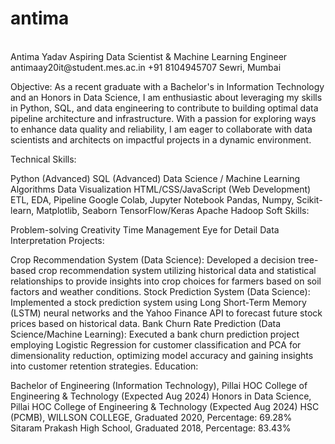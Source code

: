 # antima
<br>
Antima Yadav
Aspiring Data Scientist & Machine Learning Engineer
antimaay20it@student.mes.ac.in
+91 8104945707
Sewri, Mumbai

Objective:
As a recent graduate with a Bachelor's in Information Technology and an Honors in Data Science, I am enthusiastic about leveraging my skills in Python, SQL, and data engineering to contribute to building optimal data pipeline architecture and infrastructure. With a passion for exploring ways to enhance data quality and reliability, I am eager to collaborate with data scientists and architects on impactful projects in a dynamic environment.

Technical Skills:

Python (Advanced)
SQL (Advanced)
Data Science / Machine Learning Algorithms
Data Visualization
HTML/CSS/JavaScript (Web Development)
ETL, EDA, Pipeline
Google Colab, Jupyter Notebook
Pandas, Numpy, Scikit-learn, Matplotlib, Seaborn
TensorFlow/Keras
Apache Hadoop
Soft Skills:

Problem-solving
Creativity
Time Management
Eye for Detail
Data Interpretation
Projects:

Crop Recommendation System (Data Science): Developed a decision tree-based crop recommendation system utilizing historical data and statistical relationships to provide insights into crop choices for farmers based on soil factors and weather conditions.
Stock Prediction System (Data Science): Implemented a stock prediction system using Long Short-Term Memory (LSTM) neural networks and the Yahoo Finance API to forecast future stock prices based on historical data.
Bank Churn Rate Prediction (Data Science/Machine Learning): Executed a bank churn prediction project employing Logistic Regression for customer classification and PCA for dimensionality reduction, optimizing model accuracy and gaining insights into customer retention strategies.
Education:

Bachelor of Engineering (Information Technology), Pillai HOC College of Engineering & Technology (Expected Aug 2024)
Honors in Data Science, Pillai HOC College of Engineering & Technology (Expected Aug 2024)
HSC (PCMB), WILLSON COLLEGE, Graduated 2020, Percentage: 69.28%
Sitaram Prakash High School, Graduated 2018, Percentage: 83.43%
